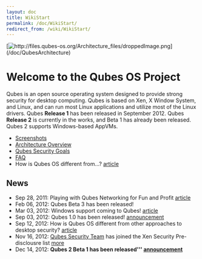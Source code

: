 ```yaml
---
layout: doc
title: WikiStart
permalink: /doc/WikiStart/
redirect_from: /wiki/WikiStart/
---
```


[![](http://files.qubes-os.org/Architecture_files/droppedImage.png "http://files.qubes-os.org/Architecture_files/droppedImage.png")](/doc/QubesArchitecture)

Welcome to the Qubes OS Project
===============================

Qubes is an open source operating system designed to provide strong security for desktop computing. Qubes is based on Xen, X Window System, and Linux, and can run most Linux applications and utilize most of the Linux drivers. Qubes **Release 1** has been released in September 2012. Qubes **Release 2** is currently in the works, and Beta 1 has already been released. Qubes 2 supports Windows-based AppVMs.

-   [Screenshots](/doc/QubesScreenshots)
-   [Architecture Overview](/doc/QubesArchitecture)
-   [Qubes Security Goals](/doc/SecurityGoals)
-   [FAQ](/doc/UserFaq)
-   How is Qubes OS different from...? [article](http://theinvisiblethings.blogspot.com/2012/09/how-is-qubes-os-different-from.html)

News
----

-   Sep 28, 2011: Playing with Qubes Networking for Fun and Profit [article](http://theinvisiblethings.blogspot.com/2011/09/playing-with-qubes-networking-for-fun.html)
-   Feb 06, 2012: Qubes Beta 3 has been released!
-   Mar 03, 2012: Windows support coming to Qubes! [article](http://theinvisiblethings.blogspot.com/2012/03/windows-support-coming-to-qubes.html)
-   Sep 03, 2012: Qubes 1.0 has been released! [announcement](http://theinvisiblethings.blogspot.com/2012/09/introducing-qubes-10.html)
-   Sep 12, 2012: How is Qubes OS different from other approaches to desktop security? [article](http://theinvisiblethings.blogspot.com/2012/09/how-is-qubes-os-different-from.html)
-   Nov 16, 2012: [Qubes Security Team](/doc/SecurityPage) has joined the Xen Security Pre-disclousre list [more](http://lists.xen.org/archives/html/xen-devel/2012-11/msg00821.html)
-   Dec 14, 2012: **Qubes 2 Beta 1 has been released''' [announcement](http://theinvisiblethings.blogspot.com/2012/12/qubes-2-beta-1-with-initial-windows.html)**


